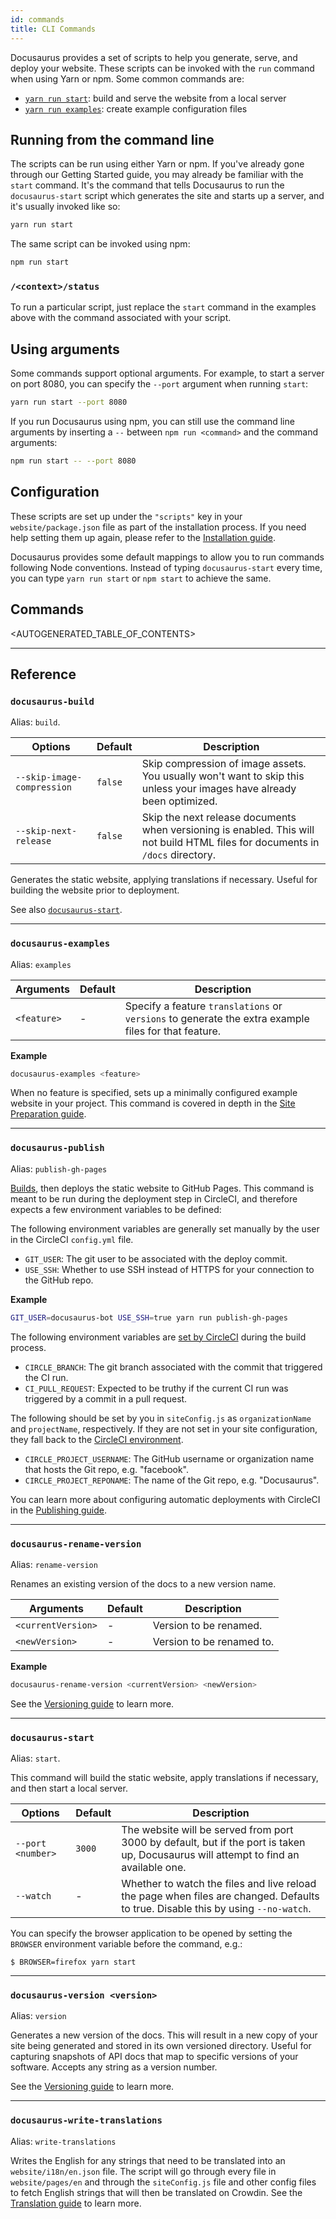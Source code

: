 ```yaml
---
id: commands
title: CLI Commands
---
```


Docusaurus provides a set of scripts to help you generate, serve, and deploy your website. These scripts can be invoked with the `run` command when using Yarn or npm. Some common commands are:

* [`yarn run start`](api-commands.md#docusaurus-start-port-number): build and serve the website from a local server
* [`yarn run examples`](api-commands.md#docusaurus-examples): create example configuration files

## Running from the command line

The scripts can be run using either Yarn or npm. If you've already gone through our Getting Started guide, you may already be familiar with the `start` command. It's the command that tells Docusaurus to run the `docusaurus-start` script which generates the site and starts up a server, and it's usually invoked like so:

```bash
yarn run start
```

The same script can be invoked using npm:

```bash
npm run start
```


### `/<context>/status`

To run a particular script, just replace the `start` command in the examples above with the command associated with your script.

## Using arguments

Some commands support optional arguments. For example, to start a server on port 8080, you can specify the `--port` argument when running `start`:

```bash
yarn run start --port 8080
```

If you run Docusaurus using npm, you can still use the command line arguments by inserting a `--` between `npm run <command>` and the command arguments:

```bash
npm run start -- --port 8080
```

## Configuration

These scripts are set up under the `"scripts"` key in your `website/package.json` file as part of the installation process. If you need help setting them up again, please refer to the [Installation guide](getting-started-installation.md).

Docusaurus provides some default mappings to allow you to run commands following Node conventions. Instead of typing `docusaurus-start` every time, you can type `yarn run start` or `npm start` to achieve the same.

## Commands

<AUTOGENERATED_TABLE_OF_CONTENTS>

---

## Reference

### `docusaurus-build`

Alias: `build`.

| Options                    | Default | Description                                                                                                           |
| -------------------------- | ------- | --------------------------------------------------------------------------------------------------------------------- |
| `--skip-image-compression` | `false` | Skip compression of image assets. You usually won't want to skip this unless your images have already been optimized. |
| `--skip-next-release` | `false` | Skip the next release documents when versioning is enabled. This will not build HTML files for documents in `/docs` directory.|

Generates the static website, applying translations if necessary. Useful for building the website prior to deployment.

See also [`docusaurus-start`](api-commands.md#docusaurus-start).

---

### `docusaurus-examples`

Alias: `examples`

| Arguments   | Default | Description                                                                                          |
| ----------- | ------- | ---------------------------------------------------------------------------------------------------- |
| `<feature>` | -       | Specify a feature `translations` or `versions` to generate the extra example files for that feature. |

**Example**

```bash
docusaurus-examples <feature>
```

When no feature is specified, sets up a minimally configured example website in your project. This command is covered in depth in the [Site Preparation guide](getting-started-preparation.md).

---

### `docusaurus-publish`

Alias: `publish-gh-pages`

[Builds](api-commands.md#docusaurus-build), then deploys the static website to GitHub Pages. This command is meant to be run during the deployment step in CircleCI, and therefore expects a few environment variables to be defined:

The following environment variables are generally set manually by the user in the CircleCI `config.yml` file.

* `GIT_USER`: The git user to be associated with the deploy commit.
* `USE_SSH`: Whether to use SSH instead of HTTPS for your connection to the GitHub repo.

**Example**

```bash
GIT_USER=docusaurus-bot USE_SSH=true yarn run publish-gh-pages
```

The following environment variables are [set by CircleCI](https://circleci.com/docs/1.0/environment-variables/) during the build process.

* `CIRCLE_BRANCH`: The git branch associated with the commit that triggered the CI run.
* `CI_PULL_REQUEST`: Expected to be truthy if the current CI run was triggered by a commit in a pull request.

The following should be set by you in `siteConfig.js` as `organizationName` and `projectName`, respectively. If they are not set in your site configuration, they fall back to the [CircleCI environment](https://circleci.com/docs/1.0/environment-variables/).

* `CIRCLE_PROJECT_USERNAME`: The GitHub username or organization name that hosts the Git repo, e.g. "facebook".
* `CIRCLE_PROJECT_REPONAME`: The name of the Git repo, e.g. "Docusaurus".

You can learn more about configuring automatic deployments with CircleCI in the [Publishing guide](getting-started-publishing.md).

---

### `docusaurus-rename-version`

Alias: `rename-version`

Renames an existing version of the docs to a new version name.

| Arguments          | Default | Description               |
| ------------------ | ------- | ------------------------- |
| `<currentVersion>` | -       | Version to be renamed.    |
| `<newVersion>`     | -       | Version to be renamed to. |

**Example**

```bash
docusaurus-rename-version <currentVersion> <newVersion>
```

See the [Versioning guide](guides-versioning.md#renaming-existing-versions) to learn more.

---

### `docusaurus-start`

Alias: `start`.

This command will build the static website, apply translations if necessary, and then start a local server.

| Options           | Default | Description                                                                                                                          |
| ----------------- | ------- | ------------------------------------------------------------------------------------------------------------------------------------ |
| `--port <number>` | `3000`  | The website will be served from port 3000 by default, but if the port is taken up, Docusaurus will attempt to find an available one. |
| `--watch` | -  | Whether to watch the files and live reload the page when files are changed. Defaults to true. Disable this by using `--no-watch`. |

You can specify the browser application to be opened by setting the `BROWSER` environment variable before the command, e.g.:

```
$ BROWSER=firefox yarn start
```

---

### `docusaurus-version <version>`

Alias: `version`

Generates a new version of the docs. This will result in a new copy of your site being generated and stored in its own versioned directory. Useful for capturing snapshots of API docs that map to specific versions of your software. Accepts any string as a version number.

See the [Versioning guide](guides-versioning.md) to learn more.

---

### `docusaurus-write-translations`

Alias: `write-translations`

Writes the English for any strings that need to be translated into an `website/i18n/en.json` file. The script will go through every file in `website/pages/en` and through the `siteConfig.js` file and other config files to fetch English strings that will then be translated on Crowdin. See the [Translation guide](guides-translation.md) to learn more.
